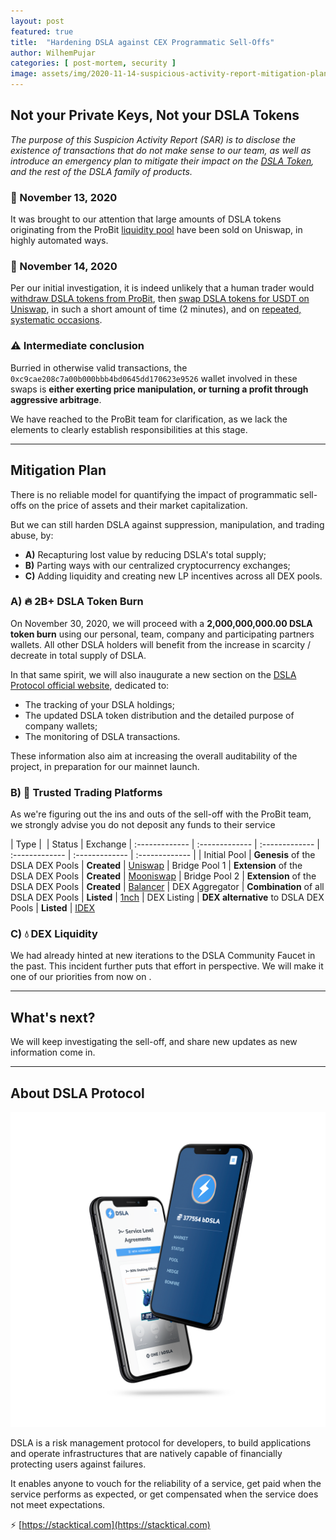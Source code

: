 ```yaml
---
layout: post
featured: true
title:  "Hardening DSLA against CEX Programmatic Sell-Offs"
author: WilhemPujar
categories: [ post-mortem, security ]
image: assets/img/2020-11-14-suspicious-activity-report-mitigation-plan.jpg
---
```


## Not your Private Keys, Not your DSLA Tokens

*The purpose of this Suspicion Activity Report (SAR) is to disclose the existence of transactions that do not make sense to our team, as well as introduce an emergency plan to mitigate their impact on the [DSLA Token](https://etherscan.io/token/0x3affcca64c2a6f4e3b6bd9c64cd2c969efd1ecbe), and the rest of the DSLA family of products.*

### 📅 November 13, 2020

It was brought to our attention that large amounts of DSLA tokens originating from the ProBit [liquidity pool](https://etherscan.io/token/0x3affcca64c2a6f4e3b6bd9c64cd2c969efd1ecbe?a=0x72e5263ff33d2494692d7f94a758aa9f82062f73) have been sold on Uniswap, in highly automated ways.

### 📅  November 14, 2020

Per our initial investigation, it is indeed unlikely that a human trader would [withdraw DSLA tokens from ProBit](https://etherscan.io/tx/0xa63248a6a421a25d969c3835b6c0ad3afa934885152e8646bd2fddae022eaa8a), then [swap DSLA tokens for USDT on Uniswap](https://etherscan.io/tx/0xd27a16d359c58b589b5805b39b41e09f2ee61446d8a32159203696cb3ce83859), in such a short amount of time (2 minutes), and on [repeated, systematic occasions](https://etherscan.io/token/0x3affcca64c2a6f4e3b6bd9c64cd2c969efd1ecbe?a=0xc9cae208c7a00b000bbb4bd0645dd170623e9526).

### ⚠️ Intermediate conclusion

Burried in otherwise valid transactions, the `0xc9cae208c7a00b000bbb4bd0645dd170623e9526` wallet involved in these swaps is **either exerting price manipulation, or turning a profit through aggressive arbitrage**.

We have reached to the ProBit team for clarification, as we lack the elements to clearly establish responsibilities at this stage.

___

## Mitigation Plan

There is no reliable model for quantifying the impact of programmatic sell-offs on the price of assets and their market capitalization. 

But we can still harden DSLA against suppression, manipulation, and trading abuse, by:

* **A)** Recapturing lost value by reducing DSLA's total supply;
* **B)** Parting ways with our centralized cryptocurrency exchanges;
* **C)** Adding liquidity and creating new LP incentives across all DEX pools.

### A) 🔥 2B+ DSLA Token Burn

On November 30, 2020, we will proceed with a **2,000,000,000.00 DSLA token burn** using our personal, team, company and participating partners wallets. All other DSLA holders will benefit from the increase in scarcity / decreate in total supply of DSLA.

In that same spirit, we will also inaugurate a new section on the [DSLA Protocol official website](https://stacktical.com), dedicated to: 

* The tracking of your DSLA holdings;
* The updated DSLA token distribution and the detailed purpose of company wallets;
* The monitoring of DSLA transactions.

These information also aim at increasing the overall auditability of the project, in preparation for our mainnet launch.

### B) 🤝 Trusted Trading Platforms

As we're figuring out the ins and outs of the sell-off with the ProBit team, we strongly advise you do not deposit any funds to their service


| Type        |  | Status           | Exchange 
| :------------- | :------------- | :------------- | :------------- | :------------- | :------------- |
| Initial Pool | **Genesis** of the DSLA DEX Pools | **Created** | [Uniswap](https://uniswap.info/pair/0xd0fbb87e47da9987d345dbdf3a34d4266cf5ebe9)
| Bridge Pool 1 | **Extension** of the DSLA DEX Pools | **Created** | [Mooniswap](https://mooniswap.info/pair/0xd3FE251864dD3D69D47EBB0F530c8541856aA6BB)
| Bridge Pool 2 | **Extension** of the DSLA DEX Pools | **Created** | [Balancer](https://pools.balancer.exchange/#/pool/0xdff4f867855fd7db4d240b60fd0a88f6a049427a/)
| DEX Aggregator | **Combination** of all DSLA DEX Pools | **Listed** | [1nch](https://1inch.exchange/#/DSLA/ETH)
| DEX Listing | **DEX alternative** to DSLA DEX Pools | **Listed** | [IDEX](https://exchange.idex.io/trading/DSLA-ETH)

### C) 💧 DEX Liquidity

We had already hinted at new iterations to the DSLA Community Faucet in the past. This incident further puts that effort in perspective. We will make it one of our priorities from now on .

___


## What's next?

We will keep investigating the sell-off, and share new updates as new information come in.

___

## About DSLA Protocol

![DSLA Network, the flagship application of DSLA Protocol, a risk management protocol for developers](/assets/img/dsla-network_screenshot_iphone-duo.png)

DSLA is a risk management protocol for developers, to build applications and operate infrastructures that are natively capable of financially protecting users against failures. 

It enables anyone to vouch for the reliability of a service, get paid when the service performs as expected, or get compensated when the service does not meet expectations.  

⚡️ [https://stacktical.com](https://stacktical.com)

